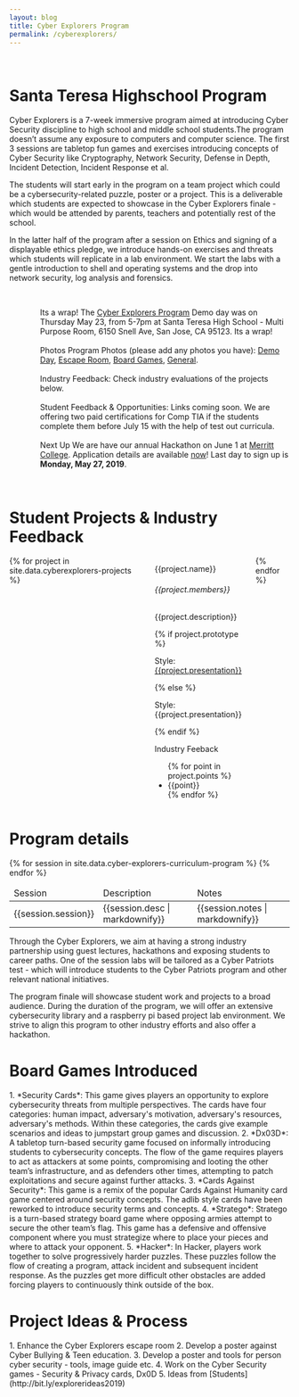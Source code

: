 ```yaml
---
layout: blog
title: Cyber Explorers Program
permalink: /cyberexplorers/
---
```

<br/>
<h1 class="title">Santa Teresa Highschool Program </h1>

Cyber Explorers is a 7-week immersive program aimed at introducing Cyber Security discipline to high school and middle school students.The program doesn’t assume any exposure to computers and computer science. The first 3 sessions are tabletop fun games and exercises introducing concepts of Cyber Security like Cryptography, Network Security, Defense in Depth, Incident Detection, Incident Response et al.

The students will start early in the program on a team project which could be a cybersecurity-related puzzle, poster or a project. This is a deliverable which students are expected to showcase in the Cyber Explorers finale - which would be attended by parents, teachers and potentially rest of the school.

In the latter half of the program after a session on Ethics and signing of a displayable ethics pledge, 
we introduce hands-on exercises and threats which students will replicate in a lab environment. We start the labs with a gentle introduction to shell and operating systems and the drop into network security, log analysis and forensics. 

<br/>
<div class="container">
<div class="box cta">
    <div class="columns is-multiline is-mobile is-centered">
        <div class="column is-half">
            <figure class="image is-4by3">
            <img src="{{site.url}}{{site.baseurl}}assets/images/santa-teresa-demo-day.jpg"/>
            </figure>
        </div>
        <div class="column is-half">
        <p class="has-text-left">
            <div>
                <span class="tag is-primary">Its a wrap!</span> The <a href='/cyberexplorers'>Cyber Explorers Program</a> Demo day was on 
                Thursday May 23, from 5-7pm at Santa Teresa High School - Multi Purpose Room, 6150 Snell Ave, San Jose, CA 95123. Its a wrap!
                <br/> <br/>
                <span class="tag is-danger">Photos</span> Program Photos (please add any photos you have): <a href="https://photos.app.goo.gl/LpYBk5bo4a2qXUkB6">Demo Day</a>, 
                    <a href="https://photos.app.goo.gl/5H7TdWcDPStWU7XH9">Escape Room</a>, 
                    <a href="https://photos.app.goo.gl/DMFyErqnozxqpeQs6">Board Games</a>, <a href="https://photos.app.goo.gl/tSnR2eUSRNWH49c26">General</a>.
                <br/> <br/>
                <span class="tag is-warning">Industry Feedback</span>: Check industry evaluations of the projects below.
                <br/> <br/>
                <span class="tag is-secondary">Student Feedback & Opportunities</span>: Links coming soon. We are offering two paid certifications for Comp TIA if the students complete them before July 15 with the help of test out curricula.
                <br/> <br/>
                <span class="tag is-danger">Next Up</span> We are have our annual Hackathon on June 1 at <a href='http://www.merritt.edu' target="_blank">Merritt College</a>. 
                    Application details are available <a href="/hackathons">now</a>! Last day to sign up is <b>Monday, May 27, 2019</b>.
            </div>
            </p>
        </div>
    </div>
</div>
</div>

<br/>
<h1 class="title">Student Projects & Industry Feedback</h1>
<div class="columns is-multiline is-mobile is-centered">
{% for project in site.data.cyberexplorers-projects %}  
    <div class="column is-one-third">
        <div class="card is-shady">
            <div class="card-content">
                <div class="content">
                    <p class="is-project-title">{{project.name}}</p>
                    <h6>{{project.members}}</h6>
                    <p>{{project.description}}</p>
                    {% if project.prototype %}
                        <p>Style: <a href='{{project.prototype}}'>{{project.presentation}}</a></p>
                    {% else %}
                        <p>Style: {{project.presentation}}</p>
                    {% endif %}
                    <br/>
                    <p class="is-feedback-title">Industry Feeback</p>
                        <ul class="is-feedback-list">
                            {% for point in project.points %}
                            <li>{{point}}</li>
                            {% endfor %}
                        </ul>
                </div>
            </div>
        </div>
    </div>
{% endfor %}
</div>

<h1 class="title">Program details</h1>
<table class="table is-bordered is-striped">
    <thead>
        <td>Session</td><td>Description</td><td>Notes</td>
    </thead>
    <tbody>
    {% for session in site.data.cyber-explorers-curriculum-program %} 
    <tr>
        <td>{{session.session}}</td>
        <td>{{session.desc | markdownify}}</td>
        <td>{{session.notes | markdownify}}</td>
    </tr>
    {% endfor %}
    </tbody>
</table>

Through the Cyber Explorers, we aim at having a strong industry partnership using guest lectures, hackathons 
and exposing students to career paths. One of the session labs will be tailored as a Cyber Patriots test - which will introduce students to the Cyber Patriots program and other relevant national initiatives. 

The program finale will showcase student work and projects to a broad audience. During the duration of the program, we will offer an extensive cybersecurity library and a raspberry pi based project lab environment. We strive to align this program to other industry efforts and also offer a  hackathon.
<br/>

<h1 class="title">Board Games Introduced</h1>
1. *Security Cards*: This game gives players an opportunity to explore cybersecurity threats from multiple perspectives. The cards have four categories: human impact, adversary's motivation, adversary's resources, adversary's methods. Within these categories, the cards give example scenarios and ideas to jumpstart group games and discussion.
2. *Dx03D*: A tabletop turn-based security game focused on informally introducing students to cybersecurity concepts. The flow of the game requires players to act as attackers at some points, compromising and looting the other team’s infrastructure, and as defenders other times, attempting to patch exploitations and secure against further attacks.
3. *Cards Against Security*: This game is a remix of the popular Cards Against Humanity card game centered around security concepts. The adlib style cards have been reworked to introduce security terms and concepts.
4. *Stratego*: Stratego is a turn-based strategy board game where opposing armies attempt to secure the other team’s flag. This game has a defensive and offensive component where you must strategize where to place your pieces and where to attack your opponent.
5. *Hacker*: In Hacker, players work together to solve progressively harder puzzles. These puzzles follow the flow of creating a program, attack incident and subsequent incident response. As the puzzles get more difficult other obstacles are added forcing players to continuously think outside of the box.
<br/>

<h1 class="title">Project Ideas & Process</h1>
1. Enhance the Cyber Explorers escape room
2. Develop a poster against Cyber Bullying & Teen education.
3. Develop a poster and tools for person cyber security - tools, image guide etc.
4. Work on the Cyber Security games - Security & Privacy cards, Dx0D
5. Ideas from [Students](http://bit.ly/explorerideas2019)
<br/>



